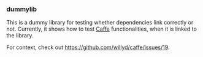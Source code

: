 ### dummylib

This is a dummy library for testing whether dependencies link correctly or not.
Currently, it shows how to test [Caffe](https://github.com/BVLC/caffe)
functionalities, when it is linked to the library.

For context, check out https://github.com/willyd/caffe/issues/19.